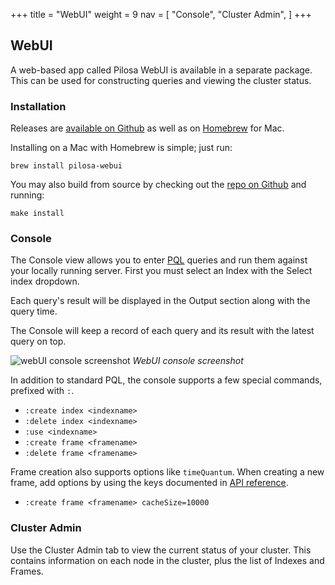 +++
title = "WebUI"
weight = 9
nav = [
    "Console",
    "Cluster Admin",
]
+++

## WebUI

A web-based app called Pilosa WebUI is available in a separate package. This can be used for constructing queries and viewing the cluster status.

### Installation

Releases are [available on Github](https://github.com/pilosa/webui/releases) as well as on [Homebrew](https://brew.sh/) for Mac.

Installing on a Mac with Homebrew is simple; just run:

```
brew install pilosa-webui
```

You may also build from source by checking out the [repo on Github](https://github.com/pilosa/webui) and running:

```
make install
```

### Console

The Console view allows you to enter [PQL](../query-language/) queries and run them against your locally running server. First you must select an Index with the Select index dropdown.

Each query's result will be displayed in the Output section along with the query time. 

The Console will keep a record of each query and its result with the latest query on top.

![webUI console screenshot](/img/docs/webui-console.png)
*WebUI console screenshot*

In addition to standard PQL, the console supports a few special commands, prefixed with `:`.

- `:create index <indexname>`
- `:delete index <indexname>`
- `:use <indexname>`
- `:create frame <framename>`
- `:delete frame <framename>`

Frame creation also supports options like `timeQuantum`. When creating a new frame, add options by using the keys documented in [API reference](../api-reference/#create-frame).

- `:create frame <framename> cacheSize=10000`


### Cluster Admin

Use the Cluster Admin tab to view the current status of your cluster. This contains information on each node in the cluster, plus the list of Indexes and Frames.
